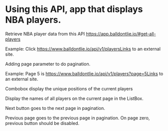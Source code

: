 # Using this API, app that displays NBA players.


Retrieve NBA player data from this API https://app.balldontlie.io/#get-all-players

Example: Click https://www.balldontlie.io/api/v1/playersLinks to an external site.

Adding page parameter to do pagination. 

Example: Page 5 is https://www.balldontlie.io/api/v1/players?page=5Links to an external site.

Combobox display the unique positions of the current players

Display the names of all players on the current page in the ListBox.

Next button goes to the next page in pagination.

Previous page goes to the previous page in pagination. On page zero, previous button should be disabled.
